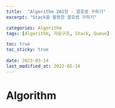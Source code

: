 ```yaml
---
title:  "Algorithm 261장 - 괄호쌍 구하기"
excerpt: "Stack을 활용한 괄호쌍 구하기"

categories: Algorithm
tags: [Algorithm, 자료구조, Stack, Queue]

toc: true
toc_sticky: true
 
date: 2023-03-14
last_modified_at: 2022-03-14
---
```

# Algorithm